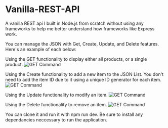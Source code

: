 # Vanilla-REST-API
A vanilla REST api I built in Node.js from scratch without using any frameworks to help me better understand how frameworks like Express work.

You can manage the JSON with Get, Create, Update, and Delete features. Here's an example of each below:

Using the GET functionality to display either all products, or a single product.
![GET Command](https://cdn.discordapp.com/attachments/755504752011378822/782651670126395392/unknown.png)

Using the Create functionality to add a new item to the JSON List. You don't need to add the item ID due to it using a unique ID generator for each item.
![GET Command](https://cdn.discordapp.com/attachments/755504752011378822/782652168901099551/unknown.png)

Using the Update functionality to modify an item.
![GET Command](https://cdn.discordapp.com/attachments/755504752011378822/782652653896728596/unknown.png)

Using the Delete functionality to remove an item.
![GET Command](https://cdn.discordapp.com/attachments/755504752011378822/782652948634271784/unknown.png)

You can clone it and run it with npm run dev. Be sure to install any dependancies neccessary to run the application.
